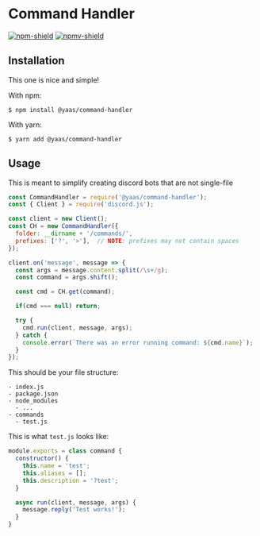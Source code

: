 # Command Handler
[![npm-shield]][npm-url] [![npmv-shield]][npm-url]

## Installation
This one is nice and simple!

With npm:
```
$ npm install @yaas/command-handler
```
With yarn:
```
$ yarn add @yaas/command-handler
```
## Usage
This is meant to simplify creating discord bots that are not single-file
```js
const CommandHandler = require('@yaas/command-handler');
const { Client } = require('discord.js');

const client = new Client();
const CH = new CommandHandler({
  folder: __dirname + '/commands/',
  prefixes: ['?', '>'],  // NOTE: prefixes may not contain spaces
});

client.on('message', message => {
  const args = message.content.split(/\s+/g);
  const command = args.shift();

  const cmd = CH.get(command);

  if(cmd === null) return;

  try {
    cmd.run(client, message, args);
  } catch {
    console.error(`There was an error running command: ${cmd.name}`);
  }
});
```

This should be your file structure:
```
- index.js
- package.json
- node_modules
  - ...
- commands
  - test.js
```

This is what `test.js` looks like:
```js
module.exports = class command {
  constructor() {
    this.name = 'test';
    this.aliases = [];
    this.description = '?test';
  }

  async run(client, message, args) {
    message.reply('Test works!');
  }
}
```

[npm-shield]: https://img.shields.io/npm/dt/@yaas/command-handler.svg?color=green&logo=npm
[npmv-shield]: https://img.shields.io/npm/v/@yaas/command-handler.svg?logo=npm
[npm-url]: https://www.npmjs.com/package/@yaas/command-handler